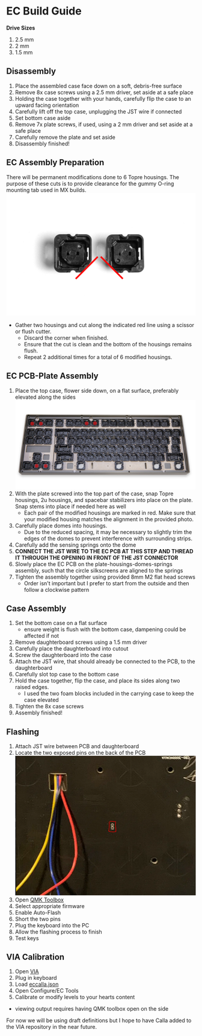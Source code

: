 
# EC Build Guide
**Drive Sizes**
1. 2.5 mm
2. 2 mm
3. 1.5 mm
## Disassembly
1. Place the assembled case face down on a soft, debris-free surface
2. Remove 8x case screws using a 2.5 mm driver, set aside at a safe place
3. Holding the case together with your hands, carefully flip the case to an upward facing orientation
4. Carefully lift off the top case, unplugging the JST wire if connected
5. Set bottom case aside
6. Remove 7x plate screws, if used, using a 2 mm driver and set aside at a safe  place
7. Carefully remove the plate and set aside
8. Disassembly finished!
## EC Assembly Preparation
There will be permanent modifications done to 6 Topre housings. The purpose of these cuts is to provide clearance for the gummy O-ring mounting tab used in MX builds.
![topcase-plate-housings assembly](../../misc/images/EC1.png)
-   Gather two housings and cut along the indicated red line using a scissor or flush cutter.
    -   Discard the corner when finished.
    -   Ensure that the cut is clean and the bottom of the housings remains flush.
    -   Repeat 2 additional times for a total of 6 modified housings.
## EC PCB-Plate Assembly
1. Place the top case, flower side down, on a flat surface, preferably elevated along the sides
![topcase-plate-housings assembly](../../misc/images/EC2.png)
2. With the plate screwed into the top part of the case,  snap Topre housings, 2u housings, and spacebar stabilizers into place on the plate. Snap stems into place if needed here as well
    -   Each pair of the modified housings are marked in red. Make sure that your modified housing matches the alignment in the provided photo.
3. Carefully place domes into housings.
    -   Due to the reduced spacing, it may be necessary to slightly trim the edges of the domes to prevent interference with surrounding strips.
4. Carefully add the sensing springs onto the dome
5. **CONNECT THE JST WIRE TO THE EC PCB AT THIS STEP AND THREAD IT THROUGH THE OPENING IN FRONT OF THE JST CONNECTOR**
6. Slowly place the EC PCB on the plate-housings-domes-springs assembly, such that the circle silkscreens are aligned to the springs
7. Tighten the assembly together using provided 8mm M2 flat head screws
	- Order isn't important but I prefer to start from the outside and then follow a clockwise pattern
## Case Assembly
1. Set the bottom case on a flat surface
	- ensure weight is flush with the bottom case, dampening could be affected if not
2. Remove daughterboard screws using a 1.5 mm driver
3. Carefully place the daughterboard into cutout
4. Screw the daughterboard into the case 
5. Attach the JST wire, that should already be connected to the PCB, to the daughterboard
9. Carefully slot top case to the bottom case
10. Hold the case together, flip the case, and place its sides along two raised edges. 
	- I used the two foam blocks included in the carrying case to keep the case elevated
11. Tighten the 8x case screws
12. Assembly finished!
## Flashing
1. Attach JST wire between PCB and daughterboard
3. Locate the two exposed pins on the back of the PCB
![reset pins](../../misc/images/Reset.PNG)
4. Open [QMK Toolbox](https://www.google.com/search?q=qmk+toolbox&rlz=1C1CHBF_enUS1049US1049&oq=qmk+toolbox&gs_lcrp=EgZjaHJvbWUyBggAEEUYOdIBCDE2MzNqMGo3qAIAsAIA&sourceid=chrome&ie=UTF-8)
5. Select appropriate firmware
6. Enable Auto-Flash
7. Short the two pins
8. Plug the keyboard into the PC
9. Allow the flashing process to finish
10. Test keys
## VIA Calibration
1. Open [VIA](https://www.caniusevia.com/)
2. Plug in keyboard
3. Load [eccalla.json](../../firmware/ec_via_definition/eccalla.json)
4. Open Configure/EC Tools
5. Calibrate or modify levels to your hearts content
- viewing output requires having QMK toolbox open on the side



For now we will be using draft definitions but I hope to have Calla added to the VIA repository in the near future.
